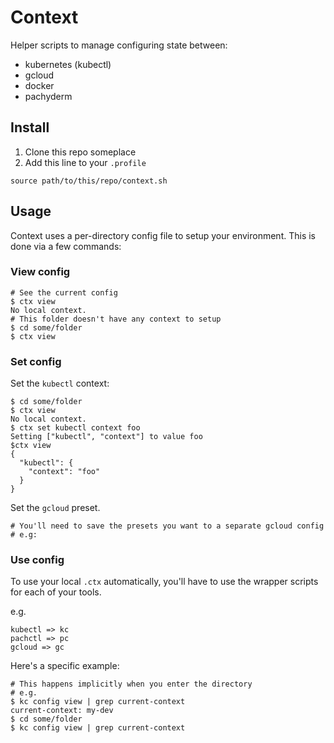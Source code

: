 # Context

Helper scripts to manage configuring state between:

- kubernetes (kubectl)
- gcloud
- docker
- pachyderm

## Install

1. Clone this repo someplace
2. Add this line to your `.profile`

```
source path/to/this/repo/context.sh
```

## Usage

Context uses a per-directory config file to setup your environment. This is done via a few commands:


### View config

```
# See the current config
$ ctx view
No local context.
# This folder doesn't have any context to setup
$ cd some/folder
$ ctx view

```

### Set config

Set the `kubectl` context:

```shell
$ cd some/folder
$ ctx view
No local context.
$ ctx set kubectl context foo
Setting ["kubectl", "context"] to value foo
$ctx view
{
  "kubectl": {
    "context": "foo"
  }
}
```

Set the `gcloud` preset. 

```shell
# You'll need to save the presets you want to a separate gcloud config
# e.g:

```


### Use config

To use your local `.ctx` automatically, you'll have to use the wrapper scripts for each of your tools.

e.g.

```
kubectl => kc
pachctl => pc
gcloud => gc
```

Here's a specific example:

```
# This happens implicitly when you enter the directory
# e.g.
$ kc config view | grep current-context
current-context: my-dev
$ cd some/folder
$ kc config view | grep current-context
```

